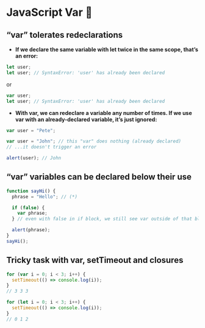 # JavaScript Var 📌

## “var” tolerates redeclarations

- **If we declare the same variable with let twice in the same scope, that’s an error:**

```js
let user;
let user; // SyntaxError: 'user' has already been declared
```

or

```js
var user;
let user; // SyntaxError: 'user' has already been declared
```

- **With var, we can redeclare a variable any number of times. If we use var with an already-declared variable, it’s just ignored:**

```js
var user = "Pete";

var user = "John"; // this "var" does nothing (already declared)
// ...it doesn't trigger an error

alert(user); // John
```

## “var” variables can be declared below their use

```js
function sayHi() {
  phrase = "Hello"; // (*)

  if (false) {
    var phrase;
  } // even with false in if block, we still see var outside of that block

  alert(phrase);
}
sayHi();
```

## Tricky task with var, setTimeout and closures

```js
for (var i = 0; i < 3; i++) {
  setTimeout(() => console.log(i));
}
// 3 3 3
```

```js
for (let i = 0; i < 3; i++) {
  setTimeout(() => console.log(i));
}
// 0 1 2
```



